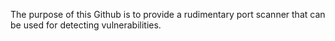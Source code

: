 The purpose of this Github is to provide a rudimentary port scanner that can be used for detecting vulnerabilities.
